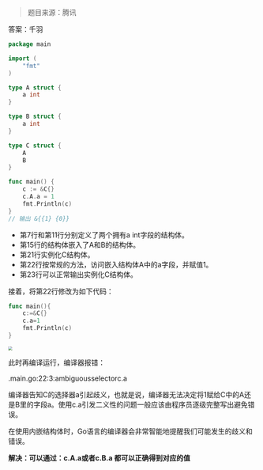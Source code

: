 > 题目来源：腾讯

答案：千羽

```go
package main

import (
	"fmt"
)

type A struct {
	a int
}

type B struct {
	a int
}

type C struct {
	A
	B
}

func main() {
	c := &C{}
	c.A.a = 1
	fmt.Println(c)
}
// 输出 &{{1} {0}}
```

- 第7行和第11行分别定义了两个拥有a int字段的结构体。
- 第15行的结构体嵌入了A和B的结构体。
- 第21行实例化C结构体。
- 第22行按常规的方法，访问嵌入结构体A中的a字段，并赋值1。
- 第23行可以正常输出实例化C结构体。

接着，将第22行修改为如下代码：

```go
func main(){
	c:=&C{}
    c.a=1
    fmt.Println(c)
}
```

<img src="https://image-1302243118.cos.ap-beijing.myqcloud.com/golang.assets/20220505230948.png" style="zoom:50%;" />

此时再编译运行，编译器报错：

.main.go:22:3:ambiguousselectorc.a

编译器告知C的选择器a引起歧义，也就是说，编译器无法决定将1赋给C中的A还是B里的字段a。使用c.a引发二义性的问题一般应该由程序员逐级完整写出避免错误。

在使用内嵌结构体时，Go语言的编译器会非常智能地提醒我们可能发生的歧义和错误。

**解决：可以通过：c.A.a或者c.B.a 都可以正确得到对应的值**